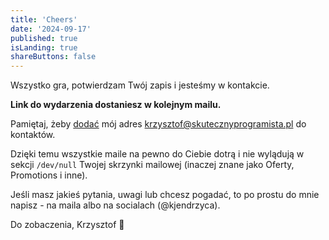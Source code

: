 ```yaml
---
title: 'Cheers'
date: '2024-09-17'
published: true
isLanding: true
shareButtons: false
---
```


Wszystko gra, potwierdzam Twój zapis i jesteśmy w kontakcie.

**Link do wydarzenia dostaniesz w kolejnym mailu.**

Pamiętaj, żeby [dodać](/dodaj-mnie/) mój adres krzysztof@skutecznyprogramista.pl do kontaktów.

Dzięki temu wszystkie maile na pewno do Ciebie dotrą i nie wylądują w sekcji `/dev/null` Twojej skrzynki mailowej (inaczej znane jako Oferty, Promotions i inne).

Jeśli masz jakieś pytania, uwagi lub chcesz pogadać, to po prostu do mnie napisz - na maila albo na socialach (@kjendrzyca).

Do zobaczenia, Krzysztof 🖖
